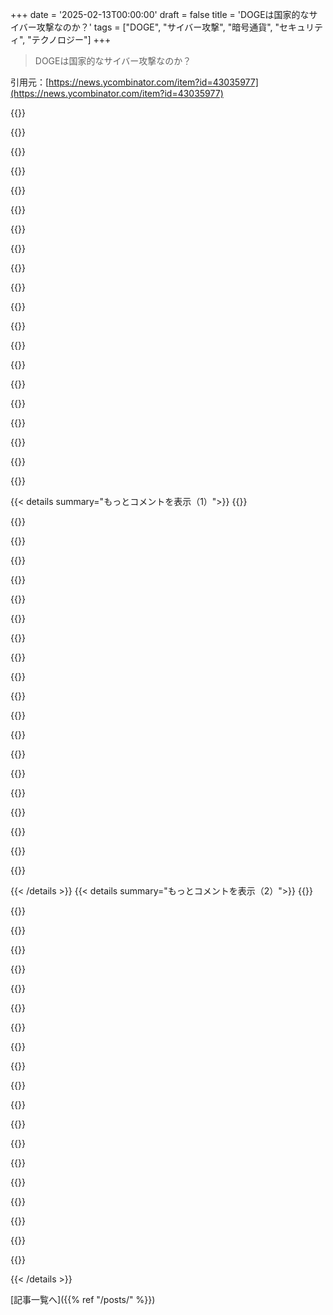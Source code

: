 +++
date = '2025-02-13T00:00:00'
draft = false
title = 'DOGEは国家的なサイバー攻撃なのか？'
tags = ["DOGE", "サイバー攻撃", "暗号通貨", "セキュリティ", "テクノロジー"]
+++

> DOGEは国家的なサイバー攻撃なのか？

引用元：[https://news.ycombinator.com/item?id=43035977](https://news.ycombinator.com/item?id=43035977)

{{<matomeQuote body="他国や敵対的な勢力がデータを集めたり、国を攻撃するチャンスを得ることについての懸念は共感できるな。この場合、選挙で選ばれた人がバカなことをするのと、無職の人が何のチェックもなくやるのは全然違うよ。<br>（おまけ：この話題の投稿がフラグされてるみたいだから、応援の意味でこの投稿に投票するね。Bruce Schneierの意見は尊重してるし）" userName="AnonC" createdAt="2025-02-13T14:52:53" color="#ff33a1">}}

{{<matomeQuote body="選挙で選ばれた官僚もバカなことをしてはいけないと思う！有名な私用メールサーバーの事件を思い出すよ。今の状況と比べると本当に驚きだね。" userName="lukev" createdAt="2025-02-13T14:58:44" color="#38d3d3">}}

{{<matomeQuote body="バカなことをしても、行動に対する結果がなければどうしようもないよね。" userName="SpaceNoodled" createdAt="2025-02-13T16:03:35" color="">}}

{{<matomeQuote body="訴訟がいろいろ起きてるみたいだね。これからは、行政が理想通りに政治的環境から守られて、きちんと状況を評価してくれるといいな。" userName="johnnyanmac" createdAt="2025-02-14T03:33:10" color="">}}

{{<matomeQuote body="「君主制」であってもチェックアンドバランスはあるはずだよ。第2条第2節では、大統領が任命する権限が与えられていて、上院の助言と同意を得なければならないんだ。ちゃんとプロセスはあるんだよ。" userName="johnnyanmac" createdAt="2025-02-14T03:32:07" color="">}}

{{<matomeQuote body="そうだね…任命された人たちは一般的にクリアランスを持っているか、受けなければならないんだ。その上、上院の承認を得るのが慣例になっている。これが善意によるチェックアンドバランスだよ。" userName="johnnyanmac" createdAt="2025-02-14T03:29:45" color="">}}

{{<matomeQuote body="もし気になるなら、重要な部分は：＞「チェックアンドバランスがない状態」つまり彼らがやっていることは完全に不安定で、極めてセンシティブなデータを暴露しているってことだよ。" userName="nswest23" createdAt="2025-02-14T22:41:06" color="">}}

{{<matomeQuote body="Schneierの推論に誤りがあるかもね：『彼らは敏感なデータを使ってAIをトレーニングしているらしい』って言ってるけど、推論するのとトレーニングするのは違うから。とはいえ、これがフラグされるべきではないと思う。言論の自由に反するから。反対意見はコメントで表現する方がいいと思う。" userName="luke-stanley" createdAt="2025-02-13T15:12:47" color="#ff5733">}}

{{<matomeQuote body="そうだね、記事は単に推論しているように聞こえるけど、実際には各部署の出力をトレーニングしようとしているんじゃないかな。結局、大きな決断はBigBallsたちが次に何をすべきかをLLMに聞いているだけな気がする。もし彼らが起訴されることがあれば、その弁護が出てくると思うよ。ROFL。" userName="zingababba" createdAt="2025-02-13T19:55:11" color="#785bff">}}

{{<matomeQuote body="この記事の前提はDOGEが「攻撃者」ってこと。データへのアクセスを防ぐのは政府の”キャリア官僚”がやるべきことだけど、これは明らかに一方的な見方だよ。他党の立場は、選ばれて政府の無駄を監査して減らすためにデータへのアクセスが必要だってこと。これをこうやってフレーム化するのは、反対派からフラグを立てられるリスクがある。" userName="AnthonyMouse" createdAt="2025-02-13T21:06:09" color="">}}

{{<matomeQuote body="トランプへの抵抗は一切党派的じゃないよ。国にダメージを与える違法行為に抵抗するのは、全く党派的じゃない。抵抗しないのが党派的だし、トランプが無駄に興味を持っているなんてありえない。" userName="rat87" createdAt="2025-02-13T21:11:52" color="">}}

{{<matomeQuote body="トランプに対する抵抗を党派的でないと捉えるのは無理がある。法律が多すぎて、今やほとんどすべてが違法なんだ。法律に対して信じるべき非党派的な主張って、トランプの腐敗ぶりを無視しないことだよ。" userName="AnthonyMouse" createdAt="2025-02-13T21:24:54" color="#45d325">}}

{{<matomeQuote body="党とも関係ないし、権威主義に対抗することが大事。トランプに反対する共和党員が長くいることもあるし、それを無視するのはおかしい。法律を党派的に選んで扱うことは、本当に党派的だ。" userName="rat87" createdAt="2025-02-13T21:58:28" color="">}}

{{<matomeQuote body="政府の破壊は選挙を停止したり、軍を使って裁判官を消すことだよ。共和党プラットフォームには、行政機関を破壊することが含まれてるから、変わることがある。" userName="AnthonyMouse" createdAt="2025-02-14T18:21:55" color="">}}

{{<matomeQuote body="その条項は、税金を集める権限を与えて並列してそれをどう使うか制限してるんだ。議会が税金を特定の目的で使わせる権利を持つのは間違いないけど、使わないことも可能性がある。" userName="AnthonyMouse" createdAt="2025-02-14T16:14:31" color="">}}

{{<matomeQuote body="部署の効果的な評価方法があればいいんだけど、現状はあまりに端的すぎる事例が多い。" userName="kristianbrigman" createdAt="2025-02-18T02:17:17" color="">}}

{{<matomeQuote body="Schenierはフラグを立てられるべきじゃない。このサイバーセキュリティリスクの冷静で的確な評価を待ってたから、かなりいいコメントだ。" userName="intended" createdAt="2025-02-13T19:48:20" color="#785bff">}}

{{<matomeQuote body="チェスタートンのフェンスの原則を理解しておくべきだよ。既存の状態の理由を理解するまでは改革すべきじゃないって理論だ。" userName="qwertox" createdAt="2025-02-13T16:13:44" color="">}}

{{<matomeQuote body="この原則は、私たちが日々の仕事、特にリファクタリングに使うべきだよね。" userName="soco" createdAt="2025-02-13T17:23:45" color="">}}

{{<matomeQuote body="合理的な上級プログラマーなら、レガシーコードの危険性を理解してるはずだよ。昔の小さな修正が、巨大なシステムに影響を与えることがあるからね。" userName="johnnyanmac" createdAt="2025-02-14T05:22:51" color="#45d325">}}

{{< details summary="もっとコメントを表示（1）">}}
{{<matomeQuote body="この狂気から国が生き残ったとしても、ソフトウェアはゼロから作り直さなきゃならん。そうじゃないと、どのアクターがシステムについて知識を持ってるかわからんからな。" userName="yks" createdAt="2025-02-13T14:39:12" color="#38d3d3">}}

{{<matomeQuote body="＞ソフトウェアはゼロから作り直さなきゃならん”ハードウェアが信頼できるか？一度侵害されてたら、ファームウェアまで危ないと思った方がいいぞ。" userName="e2le" createdAt="2025-02-14T02:37:59" color="">}}

{{<matomeQuote body="オープンソースの暗号学の教訓をみんな忘れたのか？システムが公開されてるからって、脆弱だとは限らんし、「隠蔽によるセキュリティ」なんて全くの無意味だ。" userName="laverya" createdAt="2025-02-14T01:34:28" color="#ff5733">}}

{{<matomeQuote body="DOGEは鍵とデータを握ってる。この状態が続くなら、どんなに落ち着いても脆弱性は残るだろう。" userName="johnnyanmac" createdAt="2025-02-14T03:41:11" color="">}}

{{<matomeQuote body="企業は非公式の第4の権力だ。株式市場が崩れたら、すぐに消える。寄付金やロビイストが止まれば、政治家たちはパニックになる。アメリカドルや市場への信頼が欠ければ、話は変わる。" userName="CompoundEyes" createdAt="2025-02-13T15:01:42" color="#38d3d3">}}

{{<matomeQuote body="国家と企業の分離を憲法に明記する必要がある。もう手遅れかもしれんが。" userName="EnergyAmy" createdAt="2025-02-13T15:08:18" color="#785bff">}}

{{<matomeQuote body="これは正論だ。トランプが勝ったのは現経済のおかげ。特に2020年のバイデンとのマージンが大きかった。トランプはなんか手法を逆にやってるように見えるが、まだ時間はある。" userName="bookaway" createdAt="2025-02-14T09:01:58" color="#ff5c5c">}}

{{<matomeQuote body="まず、俺はそうは思わん。トランプは経済的ダメージを他人のせいにするはずだ。その結果、他の人が排除されても、すでにダメージは残ってる。" userName="IAmGraydon" createdAt="2025-02-13T20:23:28" color="">}}

{{<matomeQuote body="連邦政府？彼はすぐに自分の性格に合うように人を入れ替えた。人々はそれを忘れるだろうが、今は「政府の効率」を支持してる。" userName="johnnyanmac" createdAt="2025-02-14T05:18:46" color="">}}

{{<matomeQuote body="これはおかしいって証明してる。2018年とか2020年を見ろ。現職を相手にするのは結構「簡単」だけど、現職には責任がある。" userName="bdangubic" createdAt="2025-02-14T00:04:46" color="#38d3d3">}}

{{<matomeQuote body="BarackかBillと対決するのは面白いし、みんなが望んでいることだよね。" userName="bdangubic" createdAt="2025-02-14T21:54:24" color="">}}

{{<matomeQuote body="彼自身はそう思わないかもしれないけど、周りの人はたくさん思ってるみたい。" userName="bdangubic" createdAt="2025-02-14T01:37:46" color="">}}

{{<matomeQuote body="アメリカの多くの人が考える悲しい現実だね。'自分が得たから他は知ったこっちゃない'って感じ。そういう人がいつも権力を持つ。" userName="johnnyanmac" createdAt="2025-02-14T05:24:02" color="#ff5733">}}

{{<matomeQuote body="その行動は、罰が与えられるまで続くよ。<br>EDIT:<br>その罰は立法的または法的なものであるべきだね。" userName="lenerdenator" createdAt="2025-02-13T14:21:12" color="">}}

{{<matomeQuote body="何で罰があるの？投票するアメリカ人の大多数はそうなって欲しかったんだから。多くの人が卵の値段だけに注目してたわけじゃないよ。攻撃者はシステムを改変して、操作を妨害するチャンスを与えてる。ロシアや中国が西側を狙っているなんて想像もできないよ。" userName="bamboozled" createdAt="2025-02-13T14:40:14" color="#38d3d3">}}

{{<matomeQuote body="経済やインフレのことで心配していた人が多かったのに、政府を解体したいと思ったとは少し言い過ぎだよ。Dogeが何もしない役割だって信じていた人がいたことを覚えてる。" userName="cglace" createdAt="2025-02-13T14:42:49" color="">}}

{{<matomeQuote body="同意するけど、多くの人が最初のTrump政権の混乱をすぐに忘れたのが悲しいね。彼らはインフレを下げたくて票を投じたと思ってるけど、実は全体を支持したことに気付いてない。次の選挙ではもっと考えてくれるといいけど。" userName="rs186" createdAt="2025-02-13T15:01:11" color="#785bff">}}

{{<matomeQuote body="そんなこと言っても、共和党の有権者はバカだって言ってるようなもんだね。" userName="Swoerd" createdAt="2025-02-13T20:33:51" color="">}}

{{<matomeQuote body="さらにもっとバカなのは、民主党の指導者たちだと思う。彼らは過去の選挙で簡単に勝てたはずなのに。" userName="slt2021" createdAt="2025-02-13T23:55:54" color="">}}

{{<matomeQuote body="彼らも考えたよ。戦略が古くなってるか、ネオリベラルな方に偏りすぎている。サンダースを2回も阻害してるしね。政府にやってもらいたいのは、ランク付きの選挙をもっと採用することだと思う。" userName="johnnyanmac" createdAt="2025-02-14T04:48:13" color="">}}


{{< /details >}}
{{< details summary="もっとコメントを表示（2）">}}
{{<matomeQuote body="今はそれを国中で違法化しようとしているところだよ。確かミズーリでも。" userName="esseph" createdAt="2025-02-14T08:05:43" color="">}}

{{<matomeQuote body="ほんとがっかりだ。まだ戦わなきゃいけない案件が増えるなんて。'投票をもっと意味のあるものにしたい'って主張が、なんで党派的な立場になるのか理解できない。" userName="johnnyanmac" createdAt="2025-02-14T08:31:52" color="">}}

{{<matomeQuote body="インフレが下がるって思って投票した人たちもいるけど、その考えがそもそも疑問。その人たち、静かでいるか、最悪の状況になるまで待ってると思う。もっと多くの有権者が自分の代表について考えて欲しいよ。Trumpは具体的なプランを持っていなくて、EOを100件も出したのにインフレは未定のまま。" userName="johnnyanmac" createdAt="2025-02-14T04:45:10" color="">}}

{{<matomeQuote body="1) 若い男性の一部は、物事が壊れるのを楽しみたいと思ってる nihilism的な考え。2) 悪いことが起こるとは思いたくないから、それを知らせる情報を無視してしまう。人々はBidenが選挙後に辞めるとは知らなかったし、ObamacareとACAが同じことも知らなかった。" userName="intended" createdAt="2025-02-13T18:56:57" color="">}}

{{<matomeQuote body="＞これってレオパーズ・イーティング・フェイスの領域に入ってるよね。若者はお金がなくて失うものも少ない。現状維持から脱却したくて、DCの既存勢力以外の人を求めてる。Trumpはその需要に応えてる。" userName="slt2021" createdAt="2025-02-13T23:57:55" color="">}}

{{<matomeQuote body="RFK Jrの本『The Real Anthony Fauci』では、NIH傘下でのウイルス作成がCOVIDのパンデミックに繋がり、彼が陰謀論者とは呼ばれていたが、実際はラボ漏れだったとCIAが認めてるって話。これが解明されれば、多くの重要な出来事に繋がる。" userName="slt2021" createdAt="2025-02-14T06:34:15" color="#45d325">}}

{{<matomeQuote body="それが現実だね。マルクスの言葉『労働者階級は鎖以外に失うものはない』。民主党は他を非難する代わりに、有権者の不安に耳を傾ければ、勝てた選挙だったはずなのに。" userName="slt2021" createdAt="2025-02-14T06:37:23" color="">}}

{{<matomeQuote body="奇妙なのは、数字で見ると経済は素晴らしい状態だったってこと。人々は経済の予測を信じ込んでたのか？共和党は予想外の経済的困難を警告していたが、それでも長期的には価値があると言っていた。現状の物価に不満を持ってる人は多いが、実際のプランはあった。" userName="bamboozled" createdAt="2025-02-13T15:08:09" color="#785bff">}}

{{<matomeQuote body="ああ、日用品の値段が高いのは分かるけど、 incumbentsはそれに対処する実行可能な計画を持ってたから、経済の問題だけではないのじゃない？結局、昨年数年間の経済拡大の結果、労働者の生活は苦しくなってきた。この現状は Bidenのせい？もちろんだけど、それだけじゃない。" userName="lenerdenator" createdAt="2025-02-13T16:00:44" color="">}}

{{<matomeQuote body="＞卵の価格のみに焦点を当ててはいけない。この件についてはまだ naiveかもしれないけど、Trumpに投票した人の30-40％は自分の生活の向上を求めていたとは思う。Trumpはその期待を裏切ったが、いつまでそのことに気づかないのか見るのが楽しみ。" userName="johnnyanmac" createdAt="2025-02-14T03:50:41" color="">}}

{{<matomeQuote body="なんで結果に影響がないの？投票したアメリカ人の大多数はこれを望んでたんだから。あんたは全然間違ってるよ。投票したアメリカ人の大多数は、Muskが私たちの敏感で機密のシステムをいじくり回すとは思ってもいなかった。DOGEの発表は選挙の後だし、その理由はみんな知ってる。でも、今のMuskのやり方を見ると、中国やロシアが裏で関わってるんじゃないかと感じるよ。何が悲しいって、私たちを守る人が誰もいなくなってしまったこと。" userName="IAmGraydon" createdAt="2025-02-13T20:20:23" color="#ff5c5c">}}

{{<matomeQuote body="DOGEとして発表されてはいなかったけど、驚くことではなかったんだ。8月に『元大統領のDonald Trumpは、11月の選挙で勝った場合、Elon Muskに政府の罰金を提案する意向を示した』って。2024年の共和党プラットフォームには『無駄な連邦支出を抑制する』って書いてある。" userName="jodrellblank" createdAt="2025-02-13T21:52:25" color="">}}

{{<matomeQuote body="過去にはたくさんの政府の委員会があったけど、DOGEみたいに機能したものはない。特に今の大統領が任期中に設置したものは全然違う。これは多くの人にとって驚きだよ…Trumpの熱烈な支持者さえもね。彼らはTrumpに投票したと思ってたら、実はTrumpを助ける役割だった。" userName="__egb__" createdAt="2025-02-14T02:23:09" color="#ff5733">}}

{{<matomeQuote body="後知恵は怖いけど、私がもっと怖いのは支持率だ。まだ40%の人がこの行動に賛成してるって信じられない。そして共和党員の72%がそれを支持するなんて！こんなにも多くの人が賛成するなんて、普通の悪い大統領の40%に比べて全然おかしい。田中首相が辞任する直前の支持率が24%だったなんて参考にしてみて。" userName="johnnyanmac" createdAt="2025-02-14T05:14:32" color="#38d3d3">}}

{{<matomeQuote body="Muskが若い奴らを引き入れた理由がある。彼らは合法かどうかも知らないから、数年後には刑務所にいることになるんじゃないかな。" userName="dariusj18" createdAt="2025-02-13T15:04:13" color="">}}

{{<matomeQuote body="重要な人が実際に刑務所に行ったわけじゃないって言うけど、これらの若者たちは未来に重要にならないんじゃないかな。Muskが刑務所に入るとは思えないけど、彼が連邦施設に二度と足を踏み入れないことを望んでる。" userName="johnnyanmac" createdAt="2025-02-14T03:43:20" color="">}}

{{<matomeQuote body="政府の人たちが自分たちが政府だって気づいてないって話だね。破壊が進むにつれて、機能的な政府ができなくなるかも。" userName="oneplane" createdAt="2025-02-13T14:42:56" color="">}}

{{<matomeQuote body="彼らは政府というだけじゃなくて、人間とも思ってないんじゃない？自分たちを特別な種だと思ってる気がする。馬鹿な人に選ばれた結果、そういう存在になってる。" userName="dandanua" createdAt="2025-02-13T15:22:15" color="">}}

{{<matomeQuote body="そうだね。法律に違反してるから。罰を逃れるためにもっと悪い行動を誘発するかもしれないって意見もあるけど。" userName="rat87" createdAt="2025-02-13T21:13:41" color="">}}

{{<matomeQuote body="もっとひどいのは、JD Vanceが裁判所に逆らおうとしてると言ってること。正確には“裁判所にそれを執行させてみろ”と言ったらしい。完全に憲法危機を引き起こすつもりだね。" userName="perrygeo" createdAt="2025-02-13T22:12:10" color="#ff33a1">}}


{{< /details >}}


[記事一覧へ]({{% ref "/posts/" %}})
